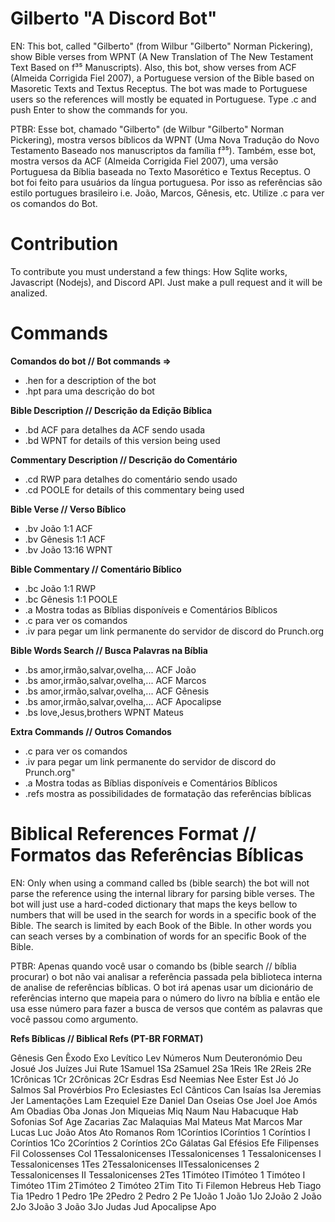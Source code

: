 # Gilberto "A Discord Bot"

EN: This bot, called \"Gilberto\" (from Wilbur \"Gilberto\" Norman Pickering), show Bible verses from WPNT (A New Translation of The New Testament Text Based on f³⁵ Manuscripts). Also, this bot, show verses from ACF (Almeida Corrigida Fiel 2007), a Portuguese version of the Bible based on Masoretic Texts and Textus Receptus. The bot was made to Portuguese users so the references will mostly be equated in Portuguese. Type .c and push Enter to show the commands for you.

PTBR: Esse bot, chamado \"Gilberto\" (de Wilbur \"Gilberto\" Norman Pickering), mostra versos bíblicos da WPNT (Uma Nova Tradução do Novo Testamento Baseado nos manuscriptos da família f³⁵). Também, esse bot, mostra versos da ACF (Almeida Corrigida Fiel 2007), uma versão Portuguesa da Bíblia baseada no Texto Masorético e Textus Receptus. O bot foi feito para usuários da língua portuguesa. Por isso as referências são estilo portugues brasileiro i.e. João, Marcos, Gênesis, etc. Utilize .c para ver os comandos do Bot.

# Contribution

To contribute you must understand a few things: How Sqlite works, Javascript (Nodejs), and Discord API. Just make a pull request and it will be analized.

# Commands

**Comandos do bot // Bot commands =>**

- .hen for a description of the bot
- .hpt para uma descrição do bot

**Bible Description // Descrição da Edição Bíblica**

- .bd ACF para detalhes da ACF sendo usada
- .bd WPNT for details of this version being used

**Commentary Description // Descrição do Comentário**

- .cd RWP para detalhes do comentário sendo usado
- .cd POOLE for details of this commentary being used

**Bible Verse // Verso Bíblico**

- .bv João 1:1 ACF
- .bv Gênesis 1:1 ACF
- .bv João 13:16 WPNT

**Bible Commentary // Comentário Bíblico**

- .bc João 1:1 RWP
- .bc Gênesis 1:1 POOLE
- .a Mostra todas as Bíblias disponíveis e Comentários Bíblicos
- .c para ver os comandos
- .iv para pegar um link permanente do servidor de discord do Prunch.org

**Bible Words Search // Busca Palavras na Bíblia**

- .bs amor,irmão,salvar,ovelha,... ACF João
- .bs amor,irmão,salvar,ovelha,... ACF Marcos
- .bs amor,irmão,salvar,ovelha,... ACF Gênesis
- .bs amor,irmão,salvar,ovelha,... ACF Apocalipse
- .bs love,Jesus,brothers WPNT Mateus

**Extra Commands // Outros Comandos**

- .c para ver os comandos
- .iv para pegar um link permanente do servidor de discord do Prunch.org"
- .a Mostra todas as Bíblias disponíveis e Comentários Bíblicos
- .refs mostra as possibilidades de formatação das referências bíblicas

# Biblical References Format // Formatos das Referências Bíblicas

EN: Only when using a command called bs (bible search) the bot will not parse
the reference using the internal library for parsing bible verses.
The bot will just use a hard-coded dictionary that maps the keys bellow
to numbers that will be used in the search for words in a specific book of the Bible.
The search is limited by each Book of the Bible. In other words you can seach verses by
a combination of words for an specific Book of the Bible.

PTBR: Apenas quando você usar o comando bs (bible search // bíblia procurar) o bot não vai
analisar a referência passada pela biblioteca interna de analise de referências bíblicas.
O bot irá apenas usar um dicionário de referências interno que mapeia para o número do livro
na bíblia e então ele usa esse número para fazer a busca de versos que contém as palavras que
você passou como argumento.

**Refs Bíblicas // Biblical Refs (PT-BR FORMAT)**

Gênesis Gen Êxodo Exo Levítico Lev Números Num Deuteronómio
Deu Josué Jos Juízes Jui Rute 1Samuel 1Sa 2Samuel 2Sa 1Reis
1Re 2Reis 2Re 1Crônicas 1Cr 2Crônicas 2Cr Esdras Esd Neemias
Nee Ester Est Jó Jo Salmos Sal Provérbios Pro Eclesiastes Ecl
Cânticos Can Isaías Isa Jeremias Jer Lamentações Lam Ezequiel
Eze Daniel Dan Oseias Ose Joel Joe Amós Am Obadias Oba Jonas
Jon Miqueias Miq Naum Nau Habacuque Hab Sofonias Sof Age Zacarias
Zac Malaquias Mal Mateus Mat Marcos Mar Lucas Luc João Atos Ato
Romanos Rom 1Coríntios ICoríntios 1 Coríntios I Coríntios 1Co
2Coríntios 2 Coríntios 2Co Gálatas Gal Efésios Efe Filipenses
Fil Colossenses Col 1Tessalonicenses ITessalonicenses
1 Tessalonicenses I Tessalonicenses 1Tes 2Tessalonicenses
IITessalonicenses 2 Tessalonicenses II Tessalonicenses 2Tes
1Timóteo ITimóteo 1 Timóteo I Timóteo 1Tim 2Timóteo 2 Timóteo
2Tim Tito Ti Filemon Hebreus Heb Tiago Tia 1Pedro 1 Pedro 1Pe
2Pedro 2 Pedro 2 Pe 1João 1 João 1Jo 2João 2 João 2Jo 3João
3 João 3Jo Judas Jud Apocalipse Apo
